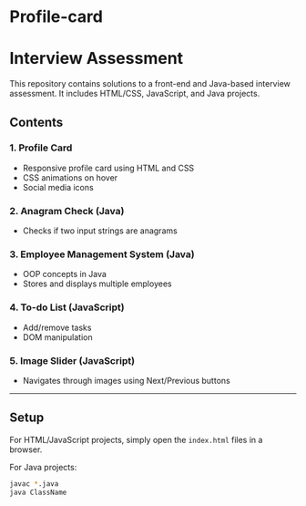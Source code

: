 # Profile-card
# Interview Assessment

This repository contains solutions to a front-end and Java-based interview assessment. It includes HTML/CSS, JavaScript, and Java projects.

## Contents

### 1. Profile Card
- Responsive profile card using HTML and CSS
- CSS animations on hover
- Social media icons

### 2. Anagram Check (Java)
- Checks if two input strings are anagrams

### 3. Employee Management System (Java)
- OOP concepts in Java
- Stores and displays multiple employees

### 4. To-do List (JavaScript)
- Add/remove tasks
- DOM manipulation

### 5. Image Slider (JavaScript)
- Navigates through images using Next/Previous buttons

---

## Setup

For HTML/JavaScript projects, simply open the `index.html` files in a browser.

For Java projects:
```bash
javac *.java
java ClassName
